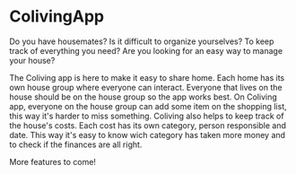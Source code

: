 # ColivingApp

Do you have housemates?
Is it difficult to organize yourselves? To keep track of everything you need?
Are you looking for an easy way to manage your house?

The Coliving app is here to make it easy to share home. 
Each home has its own house group where everyone can interact. Everyone that lives on the house should be on the house group so the app works best.
On Coliving app, everyone on the house group can add some item on the shopping list, this way it's harder to miss something.
Coliving also helps to keep track of the house's costs. Each cost has its own category, person responsible and date. This way it's easy to know wich category has taken more money and to check if the finances are all right.

More features to come!


